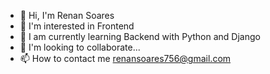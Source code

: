 - 👋 Hi, I'm Renan Soares
- 👀 I'm interested in Frontend
- 🌱 I am currently learning Backend with Python and Django
- 💞️ I'm looking to collaborate...
- 📫 How to contact me renansoares756@gmail.com
<!---
renandev101/renandev101 is a ✨ special ✨ repository because its `README.md` (this file) appears on your GitHub profile.
You can click the Preview link to take a look at your changes.
--->
